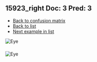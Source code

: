 ## 15923_right Doc: 3 Pred: 3
- [Back to confusion matrix](https://github.com/juliandewit/kaggle_retinopathy/blob/master/matrix.md)
- [Back to list](https://github.com/juliandewit/kaggle_retinopathy/blob/master/lists/33/list.md)
- [Next example in list](https://github.com/juliandewit/kaggle_retinopathy/blob/master/lists/33/15/15930_right.md)

![Eye](https://retinopaty.blob.core.windows.net/size1024/15923_right_3.jpeg)

### 

![Eye]()
